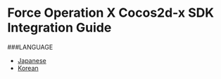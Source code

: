 # Force Operation X Cocos2d-x SDK Integration Guide

###LANGUAGE
* [Japanese](./lang/ja/README.md)
* [Korean](./lang/ko/README.md)

